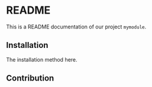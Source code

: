 # README

This is a README documentation of our project `mymodule`.

## Installation

The installation method here.

## Contribution
